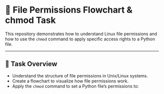 # 🔐 File Permissions Flowchart & chmod Task

This repository demonstrates how to understand Linux file permissions and how to use the `chmod` command to apply specific access rights to a Python file.

---

## 📘 Task Overview

- Understand the structure of file permissions in Unix/Linux systems.
- Create a flowchart to visualize how file permissions work.
- Apply the `chmod` command to set a Python file’s permissions to:  
